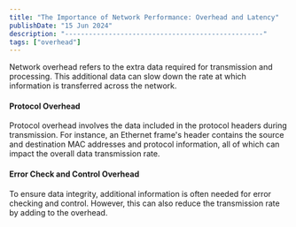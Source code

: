 ```yaml
---
title: "The Importance of Network Performance: Overhead and Latency"
publishDate: "15 Jun 2024"
description: "--------------------------------------------------"
tags: ["overhead"]
---
```


Network overhead refers to the extra data required for transmission and processing. This additional data can slow down the rate at which information is transferred across the network.

#### Protocol Overhead

Protocol overhead involves the data included in the protocol headers during transmission. For instance, an Ethernet frame's header contains the source and destination MAC addresses and protocol information, all of which can impact the overall data transmission rate.

#### Error Check and Control Overhead

To ensure data integrity, additional information is often needed for error checking and control. However, this can also reduce the transmission rate by adding to the overhead.